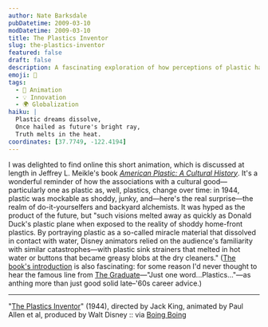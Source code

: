 ```yaml
---
author: Nate Barksdale
pubDatetime: 2009-03-10
modDatetime: 2009-03-10
title: The Plastics Inventor
slug: the-plastics-inventor
featured: false
draft: false
description: A fascinating exploration of how perceptions of plastic have shifted over time, particularly through the lens of Disney's animation in the 1940s.
emoji: 🧪
tags:
  - 🎥 Animation
  - 💡 Innovation
  - 🌍 Globalization
haiku: |
  Plastic dreams dissolve,  
  Once hailed as future's bright ray,  
  Truth melts in the heat.
coordinates: [37.7749, -122.4194]
---
```


I was delighted to find online this short animation, which is discussed at length in Jeffrey L. Meikle's book [_American Plastic: A Cultural History_](https://www.google.com/search?q=%22_American%20Plastic%3A%20A%20Cultural%20History_%22%20amazon.com). It's a wonderful reminder of how the associations with a cultural good—particularly one as plastic as, well, plastics, change over time: in 1944, plastic was mockable as shoddy, junky, and—here's the real surprise—the realm of do-it-yourselfers and backyard alchemists. It was hyped as the product of the future, but "such visions melted away as quickly as Donald Duck's plastic plane when exposed to the reality of shoddy home-front plastics. By portraying plastic as a so-called miracle material that dissolved in contact with water, Disney animators relied on the audience's familiarity with similar catastrophes—with plastic sink strainers that melted in hot water or buttons that became greasy blobs at the dry cleaners." ([The book's introduction](http://books.google.com/books?id=u_1ePU4GEGAC&printsec=frontcover&dq=american+plastic&ei=-cW2SZGINJr6kAT53e38Bg#PPA1942,M1) is also fascinating: for some reason I'd never thought to hear the famous line from [The Graduate](http://www.youtube.com/watch?v=X-3PP7hfIm4&feature=related)—"Just one word...Plastics..."—as anthing more than just good solid late–'60s career advice.)

---

"[The Plastics Inventor](http://web.archive.org/web/20240528114114/https://boingboing.net/2009/03/02/donald-duck-the-plas.html)" (1944), directed by Jack King, animated by Paul Allen et al, produced by Walt Disney :: via [Boing Boing](http://web.archive.org/web/20240528114114/https://boingboing.net/2009/03/02/donald-duck-the-plas.html)
